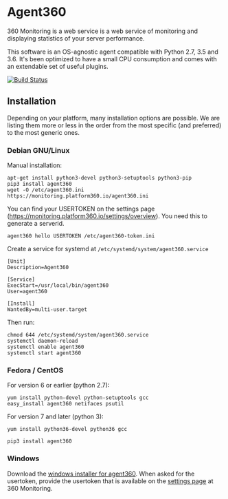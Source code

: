 Agent360
==============

360 Monitoring is a web service is a web service of monitoring and displaying statistics of
your server performance.

This software is an OS-agnostic agent compatible with Python 2.7, 3.5 and 3.6.
It's been optimized to have a small CPU consumption and comes with an
extendable set of useful plugins.

[![Build Status](https://github.com/plesk/agent360/workflows/Agent360-Test-And-Deploy/badge.svg?branch=master)](https://github.com/plesk/agent360/actions/workflows/test-and-deploy.yml)

Installation
------------

Depending on your platform, many installation options are possible. We
are listing them more or less in the order from the most specific (and
preferred) to the most generic ones.

### Debian GNU/Linux

Manual installation:
```
apt-get install python3-devel python3-setuptools python3-pip
pip3 install agent360
wget -O /etc/agent360.ini https://monitoring.platform360.io/agent360.ini
```

You can find your USERTOKEN on the settings page (https://monitoring.platform360.io/settings/overview). You need this to generate a serverid.

```
agent360 hello USERTOKEN /etc/agent360-token.ini
```

Create a service for systemd at `/etc/systemd/system/agent360.service`
```
[Unit]
Description=Agent360

[Service]
ExecStart=/usr/local/bin/agent360
User=agent360

[Install]
WantedBy=multi-user.target
```
Then run:
```
chmod 644 /etc/systemd/system/agent360.service
systemctl daemon-reload
systemctl enable agent360
systemctl start agent360
```

### Fedora / CentOS

For version 6 or earlier (python 2.7):
```
yum install python-devel python-setuptools gcc
easy_install agent360 netifaces psutil
```

For version 7 and later (python 3):
```
yum install python36-devel python36 gcc
```

```
pip3 install agent360
```

### Windows

Download the [windows installer for agent360](https://monitoring.platform360.io/windows/agent360-setup.exe).
When asked for the usertoken, provide the usertoken that is available on the [settings page](https://monitoring.platform360.io/settings)
at 360 Monitoring.
